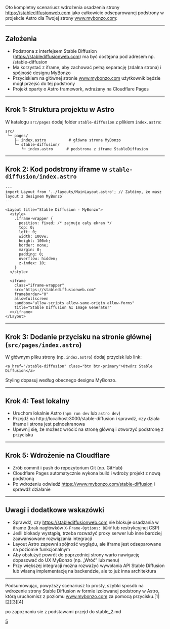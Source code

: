 Oto kompletny scenariusz wdrożenia osadzenia strony https://stablediffusionweb.com jako całkowicie odseparowanej podstrony w projekcie Astro dla Twojej strony www.mybonzo.com:

***

## Założenia

- Podstrona z interfejsem Stable Diffusion (https://stablediffusionweb.com) ma być dostępna pod adresem np. /stable-diffusion
- Ma korzystać z iframe, aby zachować pełną separację (zdalna strona) i spójność designu MyBonzo
- Przyciskiem na głównej stronie www.mybonzo.com użytkownik będzie mógł przejść do tej podstrony
- Projekt oparty o Astro framework, wdrażany na Cloudflare Pages

***

## Krok 1: Struktura projektu w Astro

W katalogu `src/pages` dodaj folder `stable-diffusion` z plikiem `index.astro`:

```
src/
 └─ pages/
    ├─ index.astro          # główna strona MyBonzo
    └─ stable-diffusion/
       └─ index.astro      # podstrona z iframe StableDiffusion
```

***

## Krok 2: Kod podstrony iframe w `stable-diffusion/index.astro`

```astro
---
import Layout from '../layouts/MainLayout.astro'; // Załóżmy, że masz layout z designem MyBonzo
---

<Layout title="Stable Diffusion - MyBonzo">
  <style>
    .iframe-wrapper {
      position: fixed; /* zajmuje cały ekran */
      top: 0;
      left: 0;
      width: 100vw;
      height: 100vh;
      border: none;
      margin: 0;
      padding: 0;
      overflow: hidden;
      z-index: 10;
    }
  </style>

  <iframe
    class="iframe-wrapper"
    src="https://stablediffusionweb.com"
    frameborder="0"
    allowfullscreen
    sandbox="allow-scripts allow-same-origin allow-forms"
    title="Stable Diffusion AI Image Generator"
  ></iframe>
</Layout>
```

***

## Krok 3: Dodanie przycisku na stronie głównej (`src/pages/index.astro`)

W głównym pliku strony (np. `index.astro`) dodaj przycisk lub link:

```astro
<a href="/stable-diffusion" class="btn btn-primary">Otwórz Stable Diffusion</a>
```

Styling dopasuj według obecnego designu MyBonzo.

***

## Krok 4: Test lokalny

- Uruchom lokalnie Astro (`npm run dev` lub `astro dev`)
- Przejdź na http://localhost:3000/stable-diffusion i sprawdź, czy działa iframe i strona jest pełnoekranowa
- Upewnij się, że możesz wrócić na stronę główną i otworzyć podstronę z przycisku

***

## Krok 5: Wdrożenie na Cloudflare

- Zrób commit i push do repozytorium Git (np. GitHub)
- Cloudflare Pages automatycznie wykona build i wdroży projekt z nową podstroną
- Po wdrożeniu odwiedź https://www.mybonzo.com/stable-diffusion i sprawdź działanie

***

## Uwagi i dodatkowe wskazówki

- Sprawdź, czy https://stablediffusionweb.com nie blokuje osadzania w iframe (brak nagłówków `X-Frame-Options: DENY` lub restrykcyjnej CSP)
- Jeśli blokady wystąpią, trzeba rozważyć proxy serwer lub inne bardziej zaawansowane rozwiązania integracji
- Layout Astro zapewni spójność wyglądu, ale iframe jest odseparowane na poziomie funkcjonalnym
- Aby obsłużyć powrót do poprzedniej strony warto nawigację dopasować do UX MyBonzo (np. „Wróć” lub menu)
- Przy większej integracji można rozważyć wywołania API Stable Diffusion lub własną implementację na backendzie, ale to już inna architektura

***

Podsumowując, powyższy scenariusz to prosty, szybki sposób na wdrożenie strony Stable Diffusion w formie izolowanej podstrony w Astro, którą uruchomisz z poziomu www.mybonzo.com za pomocą przycisku.[1][2][3][4]

po zapoznaniu sie z podstawami przejd do stable_2.md

[5](https://stablediffusionweb.com)